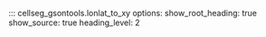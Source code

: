 ::: cellseg_gsontools.lonlat_to_xy
    options:
      show_root_heading: true
      show_source: true
      heading_level: 2

